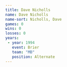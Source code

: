 ```yaml
---
title: Dave Nicholls
name: Dave Nicholls
name-sort: Nicholls, Dave
games: 0
wins: 0
losses: 0
years:
 - year: 1994
   event: Brier
   team: "MB"
   position: Alternate
---
```

